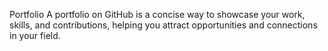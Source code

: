 Portfolio
A portfolio on GitHub is a concise way to showcase your work, skills, and contributions, helping you attract opportunities and connections in your field.
